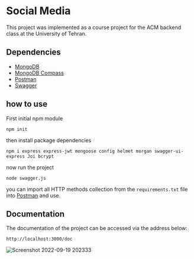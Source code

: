 ﻿# Social Media

This project was implemented as a course project for the ACM backend class at the University of Tehran.

## Dependencies
* [MongoDB](https://www.mongodb.com/)
* [MongoDB Compass](https://github.com/mongodb-js/compass)
* [Postman](https://www.postman.com/)
* [Swagger](https://github.com/swagger-api/swagger-ui)

## how to use
First initial npm module
```
npm init
```
then install package dependencies
```
npm i express express-jwt mongoose config helmet morgan swagger-ui-express Joi bcrypt
```
now run the project
```
node swagger.js
```

you can import all HTTP methods collection from the `requirements.txt` file into [Postman](https://www.postman.com/) and use.

## Documentation
The documentation of the project can be accessed via the address below:
```
http://localhost:3000/doc
```
![Screenshot 2022-09-19 202333](https://user-images.githubusercontent.com/88896798/191060447-7c647303-e71b-46e0-8edf-bd03f77306c7.png)


